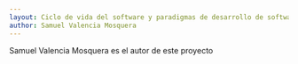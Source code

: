 ```yaml
---
layout: Ciclo de vida del software y paradigmas de desarrollo de software
author: Samuel Valencia Mosquera 
---
```


Samuel Valencia Mosquera es el autor de este proyecto

[jekyll-docs]: http://jekyllrb.com/docs/home
[jekyll-gh]:   https://github.com/jekyll/jekyll
[jekyll-talk]: https://talk.jekyllrb.com/
